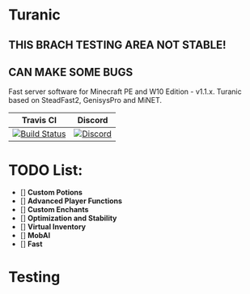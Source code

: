 # Turanic

## THIS BRACH TESTING AREA NOT STABLE!
##  CAN MAKE SOME BUGS
Fast server software for Minecraft PE and W10 Edition - v1.1.x.
Turanic based on SteadFast2, GenisysPro and MiNET.

| Travis CI | Discord |
| :---: | :---:|
[![Build Status](https://travis-ci.org/TuranicTeam/Turanic.svg?branch=master)](https://travis-ci.org/TuranicTeam/Turanic) | [![Discord](https://camo.githubusercontent.com/455152269a0ed38255ed15e375084d4dd08e0c98/68747470733a2f2f696d672e736869656c64732e696f2f62616467652f636861742d6f6e253230646973636f72642d3732383944412e737667)](https://discord.gg/Q9HR8f) |

# TODO List:
- [] **Custom Potions**
- [] **Advanced Player Functions**
- [] **Custom Enchants**
- [] **Optimization and Stability**
- [] **Virtual Inventory**
- [] **MobAI**
- [] **Fast**

# Testing
